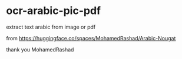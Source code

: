 # ocr-arabic-pic-pdf
extract text arabic  from image or pdf



from
https://huggingface.co/spaces/MohamedRashad/Arabic-Nougat

thank you MohamedRashad

